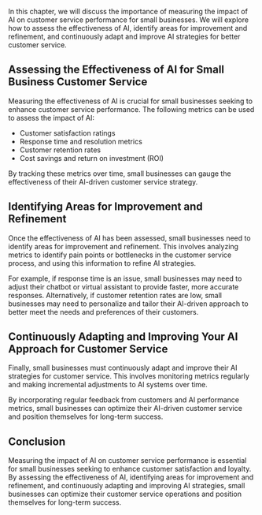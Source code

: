 

In this chapter, we will discuss the importance of measuring the impact of AI on customer service performance for small businesses. We will explore how to assess the effectiveness of AI, identify areas for improvement and refinement, and continuously adapt and improve AI strategies for better customer service.

Assessing the Effectiveness of AI for Small Business Customer Service
---------------------------------------------------------------------

Measuring the effectiveness of AI is crucial for small businesses seeking to enhance customer service performance. The following metrics can be used to assess the impact of AI:

* Customer satisfaction ratings
* Response time and resolution metrics
* Customer retention rates
* Cost savings and return on investment (ROI)

By tracking these metrics over time, small businesses can gauge the effectiveness of their AI-driven customer service strategy.

Identifying Areas for Improvement and Refinement
------------------------------------------------

Once the effectiveness of AI has been assessed, small businesses need to identify areas for improvement and refinement. This involves analyzing metrics to identify pain points or bottlenecks in the customer service process, and using this information to refine AI strategies.

For example, if response time is an issue, small businesses may need to adjust their chatbot or virtual assistant to provide faster, more accurate responses. Alternatively, if customer retention rates are low, small businesses may need to personalize and tailor their AI-driven approach to better meet the needs and preferences of their customers.

Continuously Adapting and Improving Your AI Approach for Customer Service
-------------------------------------------------------------------------

Finally, small businesses must continuously adapt and improve their AI strategies for customer service. This involves monitoring metrics regularly and making incremental adjustments to AI systems over time.

By incorporating regular feedback from customers and AI performance metrics, small businesses can optimize their AI-driven customer service and position themselves for long-term success.

Conclusion
----------

Measuring the impact of AI on customer service performance is essential for small businesses seeking to enhance customer satisfaction and loyalty. By assessing the effectiveness of AI, identifying areas for improvement and refinement, and continuously adapting and improving AI strategies, small businesses can optimize their customer service operations and position themselves for long-term success.
